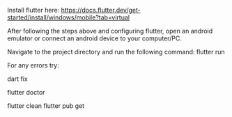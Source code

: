 Install flutter here:
https://docs.flutter.dev/get-started/install/windows/mobile?tab=virtual

After following the steps above and configuring flutter, open an android emulator or connect an android device to your computer/PC.

Navigate to the project directory and run the following command:
flutter run

For any errors try:

dart fix

flutter doctor

flutter clean
flutter pub get
